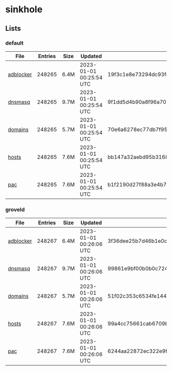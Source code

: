 # sinkhole

## Lists

### default

|File|Entries|Size|Updated|Hash|
|-|-|-|-|-|
|[adblocker](https://raw.githubusercontent.com/groveld/sinkhole/lists/default/adblocker.txt)|248265|6.4M|2023-01-01 00:25:54 UTC|19f3c1e8e73294dc93fe73eae2f2da34ad3eca145084a0db77bfd1bf7f6b068e|
|[dnsmasq](https://raw.githubusercontent.com/groveld/sinkhole/lists/default/dnsmasq.txt)|248265|9.7M|2023-01-01 00:25:54 UTC|9f1dd5d4b90a8f96a70020f3eae53688b528ce86851c041c9952e9130810c0fd|
|[domains](https://raw.githubusercontent.com/groveld/sinkhole/lists/default/domains.txt)|248265|5.7M|2023-01-01 00:25:54 UTC|70e6a6278ec77db7f955628bdbcd2660bed48712d62724feef9648c62791958c|
|[hosts](https://raw.githubusercontent.com/groveld/sinkhole/lists/default/hosts.txt)|248265|7.6M|2023-01-01 00:25:54 UTC|bb147a32aebd95b3168ad39d02b0c1f67841abc0950a2f7f479dd5b437377b3a|
|[pac](https://raw.githubusercontent.com/groveld/sinkhole/lists/default/pac.txt)|248265|7.6M|2023-01-01 00:25:54 UTC|b1f2190d27f88a3e4b720d5bb53d73f6dc53f9011f8ea4d73ee4c12f46003050|

### groveld

|File|Entries|Size|Updated|Hash|
|-|-|-|-|-|
|[adblocker](https://raw.githubusercontent.com/groveld/sinkhole/lists/groveld/adblocker.txt)|248267|6.4M|2023-01-01 00:26:06 UTC|3f36dee25b7d46b1e0c08dd01872c7ad19014e61152b77ec7e8528f4f9a313b4|
|[dnsmasq](https://raw.githubusercontent.com/groveld/sinkhole/lists/groveld/dnsmasq.txt)|248267|9.7M|2023-01-01 00:26:06 UTC|99861e9bf00b0b0c724417858bf8c2f15630eca09c39c30caa6a4a08c4d271d9|
|[domains](https://raw.githubusercontent.com/groveld/sinkhole/lists/groveld/domains.txt)|248267|5.7M|2023-01-01 00:26:06 UTC|51f02c353c6534fe144f920085bb1706d4f3c780cedc105b67a3cf14f63e8a4e|
|[hosts](https://raw.githubusercontent.com/groveld/sinkhole/lists/groveld/hosts.txt)|248267|7.6M|2023-01-01 00:26:06 UTC|99a4cc75661cab6709bccd96567a519333c95539bbadff782bdf0a82e00abd93|
|[pac](https://raw.githubusercontent.com/groveld/sinkhole/lists/groveld/pac.txt)|248267|7.6M|2023-01-01 00:26:06 UTC|6244aa22872ec322e9fa464451b6bc4e035b369114ba4814cb2d1b1d34d4408c|
